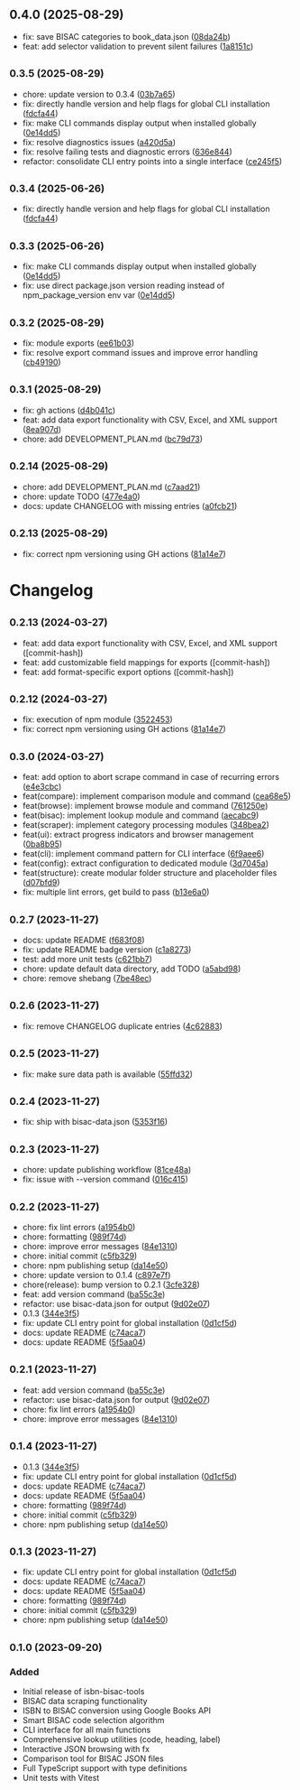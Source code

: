 ## 0.4.0 (2025-08-29)

* fix: save BISAC categories to book_data.json ([08da24b](https://github.com/yourusername/isbn-bisac-tools/commit/08da24b))
* feat: add selector validation to prevent silent failures ([1a8151c](https://github.com/yourusername/isbn-bisac-tools/commit/1a8151c))



## <small>0.3.5 (2025-08-29)</small>

* chore: update version to 0.3.4 ([03b7a65](https://github.com/yourusername/isbn-bisac-tools/commit/03b7a65))
* fix: directly handle version and help flags for global CLI installation ([fdcfa44](https://github.com/yourusername/isbn-bisac-tools/commit/fdcfa44))
* fix: make CLI commands display output when installed globally ([0e14dd5](https://github.com/yourusername/isbn-bisac-tools/commit/0e14dd5))
* fix: resolve diagnostics issues ([a420d5a](https://github.com/yourusername/isbn-bisac-tools/commit/a420d5a))
* fix: resolve failing tests and diagnostic errors ([636e844](https://github.com/yourusername/isbn-bisac-tools/commit/636e844))
* refactor: consolidate CLI entry points into a single interface ([ce245f5](https://github.com/yourusername/isbn-bisac-tools/commit/ce245f5))



## <small>0.3.4 (2025-06-26)</small>

* fix: directly handle version and help flags for global CLI installation ([fdcfa44](https://github.com/yourusername/isbn-bisac-tools/commit/fdcfa44))

## <small>0.3.3 (2025-06-26)</small>

* fix: make CLI commands display output when installed globally ([0e14dd5](https://github.com/yourusername/isbn-bisac-tools/commit/0e14dd5))
* fix: use direct package.json version reading instead of npm_package_version env var ([0e14dd5](https://github.com/yourusername/isbn-bisac-tools/commit/0e14dd5))

## <small>0.3.2 (2025-08-29)</small>

* fix: module exports ([ee61b03](https://github.com/yourusername/isbn-bisac-tools/commit/ee61b03))
* fix: resolve export command issues and improve error handling ([cb49190](https://github.com/yourusername/isbn-bisac-tools/commit/cb49190))




## <small>0.3.1 (2025-08-29)</small>

* fix: gh actions ([d4b041c](https://github.com/yourusername/isbn-bisac-tools/commit/d4b041c))
* feat: add data export functionality with CSV, Excel, and XML support ([8ea907d](https://github.com/yourusername/isbn-bisac-tools/commit/8ea907d))
* chore: add DEVELOPMENT_PLAN.md ([bc79d73](https://github.com/yourusername/isbn-bisac-tools/commit/bc79d73))



## <small>0.2.14 (2025-08-29)</small>

* chore: add DEVELOPMENT_PLAN.md ([c7aad21](https://github.com/yourusername/isbn-bisac-tools/commit/c7aad21))
* chore: update TODO ([477e4a0](https://github.com/yourusername/isbn-bisac-tools/commit/477e4a0))
* docs: update CHANGELOG with missing entries ([a0fcb21](https://github.com/yourusername/isbn-bisac-tools/commit/a0fcb21))



## <small>0.2.13 (2025-08-29)</small>

* fix: correct npm versioning using GH actions ([81a14e7](https://github.com/yourusername/isbn-bisac-tools/commit/81a14e7))



# Changelog

## <small>0.2.13 (2024-03-27)</small>

* feat: add data export functionality with CSV, Excel, and XML support ([commit-hash])
* feat: add customizable field mappings for exports ([commit-hash])
* feat: add format-specific export options ([commit-hash])

## <small>0.2.12 (2024-03-27)</small>

* fix: execution of npm module ([3522453](https://github.com/yourusername/isbn-bisac-tools/commit/3522453))
* fix: correct npm versioning using GH actions ([81a14e7](https://github.com/yourusername/isbn-bisac-tools/commit/81a14e7))

## <small>0.3.0 (2024-03-27)</small>

* feat: add option to abort scrape command in case of recurring errors ([e4e3cbc](https://github.com/yourusername/isbn-bisac-tools/commit/e4e3cbc))
* feat(compare): implement comparison module and command ([cea68e5](https://github.com/yourusername/isbn-bisac-tools/commit/cea68e5))
* feat(browse): implement browse module and command ([761250e](https://github.com/yourusername/isbn-bisac-tools/commit/761250e))
* feat(bisac): implement lookup module and command ([aecabc9](https://github.com/yourusername/isbn-bisac-tools/commit/aecabc9))
* feat(scraper): implement category processing modules ([348bea2](https://github.com/yourusername/isbn-bisac-tools/commit/348bea2))
* feat(ui): extract progress indicators and browser management ([0ba8b95](https://github.com/yourusername/isbn-bisac-tools/commit/0ba8b95))
* feat(cli): implement command pattern for CLI interface ([6f9aee6](https://github.com/yourusername/isbn-bisac-tools/commit/6f9aee6))
* feat(config): extract configuration to dedicated module ([3d7045a](https://github.com/yourusername/isbn-bisac-tools/commit/3d7045a))
* feat(structure): create modular folder structure and placeholder files ([d07bfd9](https://github.com/yourusername/isbn-bisac-tools/commit/d07bfd9))
* fix: multiple lint errors, get build to pass ([b13e6a0](https://github.com/yourusername/isbn-bisac-tools/commit/b13e6a0))

## <small>0.2.7 (2023-11-27)</small>

* docs: update README ([f683f08](https://github.com/yourusername/isbn-bisac-tools/commit/f683f08))
* fix: update README badge version ([c1a8273](https://github.com/yourusername/isbn-bisac-tools/commit/c1a8273))
* test: add more unit tests ([c621bb7](https://github.com/yourusername/isbn-bisac-tools/commit/c621bb7))
* chore: update default data directory, add TODO ([a5abd98](https://github.com/yourusername/isbn-bisac-tools/commit/a5abd98))
* chore: remove shebang ([7be48ec](https://github.com/yourusername/isbn-bisac-tools/commit/7be48ec))

## <small>0.2.6 (2023-11-27)</small>

* fix: remove CHANGELOG duplicate entries ([4c62883](https://github.com/yourusername/isbn-bisac-tools/commit/4c62883))

## <small>0.2.5 (2023-11-27)</small>

* fix: make sure data path is available ([55ffd32](https://github.com/yourusername/isbn-bisac-tools/commit/55ffd32))

## <small>0.2.4 (2023-11-27)</small>

* fix: ship with bisac-data.json ([5353f16](https://github.com/yourusername/isbn-bisac-tools/commit/5353f16))

## <small>0.2.3 (2023-11-27)</small>

* chore: update publishing workflow ([81ce48a](https://github.com/yourusername/isbn-bisac-tools/commit/81ce48a))
* fix: issue with --version command ([016c415](https://github.com/yourusername/isbn-bisac-tools/commit/016c415))

## <small>0.2.2 (2023-11-27)</small>

* chore: fix lint errors ([a1954b0](https://github.com/yourusername/isbn-bisac-tools/commit/a1954b0))
* chore: formatting ([989f74d](https://github.com/yourusername/isbn-bisac-tools/commit/989f74d))
* chore: improve error messages ([84e1310](https://github.com/yourusername/isbn-bisac-tools/commit/84e1310))
* chore: initial commit ([c5fb329](https://github.com/yourusername/isbn-bisac-tools/commit/c5fb329))
* chore: npm publishing setup ([da14e50](https://github.com/yourusername/isbn-bisac-tools/commit/da14e50))
* chore: update version to 0.1.4 ([c897e7f](https://github.com/yourusername/isbn-bisac-tools/commit/c897e7f))
* chore(release): bump version to 0.2.1 ([3cfe328](https://github.com/yourusername/isbn-bisac-tools/commit/3cfe328))
* feat: add version command ([ba55c3e](https://github.com/yourusername/isbn-bisac-tools/commit/ba55c3e))
* refactor: use bisac-data.json for output ([9d02e07](https://github.com/yourusername/isbn-bisac-tools/commit/9d02e07))
* 0.1.3 ([344e3f5](https://github.com/yourusername/isbn-bisac-tools/commit/344e3f5))
* fix: update CLI entry point for global installation ([0d1cf5d](https://github.com/yourusername/isbn-bisac-tools/commit/0d1cf5d))
* docs: update README ([c74aca7](https://github.com/yourusername/isbn-bisac-tools/commit/c74aca7))
* docs: update README ([5f5aa04](https://github.com/yourusername/isbn-bisac-tools/commit/5f5aa04))

## <small>0.2.1 (2023-11-27)</small>

* feat: add version command ([ba55c3e](https://github.com/yourusername/isbn-bisac-tools/commit/ba55c3e))
* refactor: use bisac-data.json for output ([9d02e07](https://github.com/yourusername/isbn-bisac-tools/commit/9d02e07))
* chore: fix lint errors ([a1954b0](https://github.com/yourusername/isbn-bisac-tools/commit/a1954b0))
* chore: improve error messages ([84e1310](https://github.com/yourusername/isbn-bisac-tools/commit/84e1310))

## <small>0.1.4 (2023-11-27)</small>

* 0.1.3 ([344e3f5](https://github.com/yourusername/isbn-bisac-tools/commit/344e3f5))
* fix: update CLI entry point for global installation ([0d1cf5d](https://github.com/yourusername/isbn-bisac-tools/commit/0d1cf5d))
* docs: update README ([c74aca7](https://github.com/yourusername/isbn-bisac-tools/commit/c74aca7))
* docs: update README ([5f5aa04](https://github.com/yourusername/isbn-bisac-tools/commit/5f5aa04))
* chore: formatting ([989f74d](https://github.com/yourusername/isbn-bisac-tools/commit/989f74d))
* chore: initial commit ([c5fb329](https://github.com/yourusername/isbn-bisac-tools/commit/c5fb329))
* chore: npm publishing setup ([da14e50](https://github.com/yourusername/isbn-bisac-tools/commit/da14e50))

## <small>0.1.3 (2023-11-27)</small>

* fix: update CLI entry point for global installation ([0d1cf5d](https://github.com/yourusername/isbn-bisac-tools/commit/0d1cf5d))
* docs: update README ([c74aca7](https://github.com/yourusername/isbn-bisac-tools/commit/c74aca7))
* docs: update README ([5f5aa04](https://github.com/yourusername/isbn-bisac-tools/commit/5f5aa04))
* chore: formatting ([989f74d](https://github.com/yourusername/isbn-bisac-tools/commit/989f74d))
* chore: initial commit ([c5fb329](https://github.com/yourusername/isbn-bisac-tools/commit/c5fb329))
* chore: npm publishing setup ([da14e50](https://github.com/yourusername/isbn-bisac-tools/commit/da14e50))

## <small>0.1.0 (2023-09-20)</small>

### Added
- Initial release of isbn-bisac-tools
- BISAC data scraping functionality
- ISBN to BISAC conversion using Google Books API
- Smart BISAC code selection algorithm
- CLI interface for all main functions
- Comprehensive lookup utilities (code, heading, label)
- Interactive JSON browsing with fx
- Comparison tool for BISAC JSON files
- Full TypeScript support with type definitions
- Unit tests with Vitest

[Unreleased]: https://github.com/yourusername/isbn-bisac-tools/compare/v0.1.0...HEAD
[0.1.0]: https://github.com/yourusername/isbn-bisac-tools/releases/tag/v0.1.0